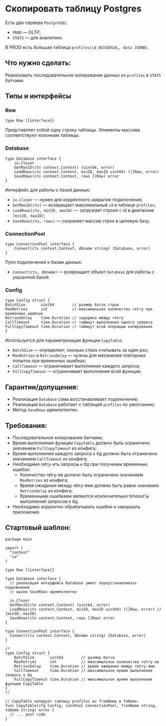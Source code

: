 # Скопировать таблицу Postgres

Есть два сервера `PostgreSQL`:
* `PROD` — OLTP;
* `STATS` — для аналитики.

В PROD есть большая таблица `profiles(id BIGSERIAL, data JSONB)`.

## Что нужно сделать:
Реализовать последовательное копирование данных из `profiles` в `STATS` батчами.

## Типы и интерфейсы

### Row

```golang
type Row []interface{}
```
Представляет собой одну строку таблицы.
Элементы массива соответствуют колонкам таблицы.

### Database

```golang
type Database interface {
	io.Closer
	GetMaxID(ctx context.Context) (uint64, error)
	LoadRows(ctx context.Context, minID, maxID uint64) ([]Row, error)
	SaveRows(ctx context.Context, rows []Row) error
}
```
Интерфейс для работы с базой данных:
* `io.Closer` — нужен для корректного закрытия подключения;
* `GetMaxID(ctx)` — возвращает максимальный `id` в таблице `profiles`;
* `LoadRows(ctx, minID, maxID)` — загружает строки с id в диапазоне `[minID, maxID)`;
* `SaveRows(ctx, rows)` — сохраняет массив строк в целевую базу.


### ConnectionPool

```golang
type ConnectionPool interface {
	Connect(ctx context.Context, dbname string) (Database, error)
}
```

Пулл подключений к базам данных:
* `Connect(ctx, dbname)` — возвращает объект `Database` для работы с указанной базой.


### Config

```golang
type Config struct {
BatchSize       uint64        // размер батча строк
MaxRetries      int           // максимальное количество retry при временных ошибках
RetriesDelay    time.Duration // задержка между retry
CallTimeout     time.Duration // таймаут выполнения одного запроса
FullCopyTimeout time.Duration // таймаут всей операции копирования
}
```

Используется для параметризации функции `CopyTable`:
* `BatchSize` — определяет, сколько строк считывать за один раз;
* `MaxRetries` и `RetriesDelay` — нужны для механизма повторных попыток при временных ошибках;
* `CallTimeout` — ограничивает выполнение каждого запроса;
* `FullCopyTimeout` — ограничивает выполнение всей функции.

## Гарантии/допущения:
* Реализация `Database` сама восстанавливает подключение;
* Реализация `Database` работает с таблицей `profiles` по умолчанию;
* Метод `SaveRows` идемпотентен.

## Требования:
* Последовательное копирование батчами;
* Время выполнения функции `CopyTable` должно быть ограничено значением `FullCopyTimeout` из конфига;
* Время выполнения каждого запроса к бд должно быть ограничено значением `CallTimeout` из конфига;
* Необходимо retry-ить запросы к бд при получении временных ошибок:
    * Количество retry-ев должно быть ограничено значением `MaxRetries` из конфига;
    * Время ожидания между retry-ями должно быть равно значению `RetriesDelay` из конфига;
    * Временными ошибками являются исключительно timeout'ы выполнений запросов к бд.
* Необходимо корректно обрабатывать ошибки и завершать приложение.

## Стартовый шаблон:
```golang
package main

import (
  "context"
  "io"
)

type Row []interface{}

type Database interface {
  // реализация интерфейса Database умеет переустанавливать подключения
  // вызов SaveRows идемпотентен

  io.Closer
  GetMaxID(ctx context.Context) (uint64, error)
  LoadRows(ctx context.Context, minID, maxID uint64) ([]Row, error) // [minID, maxID)
  SaveRows(ctx context.Context, rows []Row) error
}

type ConnectionPool interface {
  Connect(ctx context.Context, dbname string) (Database, error)
}

/*
type Config struct {
	BatchSize       uint64        // размер батча
	MaxRetries      int           // максимальное количество retry-ев
	RetriesDelay    time.Duration // время ожидания между retry-ями
	CallTimeout     time.Duration // максимальное время выполнения запроса к бд
	FullCopyTimeout time.Duration // максимальное время выполнения функции CopyTable
}
*/

// CopyTable копирует таблицу profiles из fromName в toName.
func CopyTable(cfg Config, connPool ConnectionPool, fromName string, toName string) error {
  // ... your code
}
```
